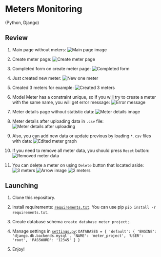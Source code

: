 # Meters Monitoring

(Python, Django)

## Review

1. Main page without meters:
   ![Main page image](./readme_imgs/1.png)

2. Create meter page:
   ![Create meter page](./readme_imgs/2.png)

3. Completed form on create meter page:
   ![Completed form](./readme_imgs/3.png)

4. Just created new meter:
   ![New one meter](./readme_imgs/4.png)

5. Created 3 meters for example:
   ![Created 3 meters](./readme_imgs/5.png)

6. Model Meter has a constraint unique, so if you will try to create a meter with the same name, you will get error
   message:
   ![Error message](./readme_imgs/6.png)

7. Meter details page without statistic data:
   ![Meter details image](./readme_imgs/7.png)

8. Meter details after uploading data in `.csv` file:
   ![Meter details after uploading](./readme_imgs/8.png)

9. Also, you can add new data or update previous by loading `*.csv` files with data:
   ![Edited meter graph](./readme_imgs/9.png)

10. If you need to remove all meter data, you should press `Reset` button:
    ![Removed meter data](./readme_imgs/10.png)

11. You can delete a meter on using `Delete` button that located aside:
    ![3 meters](./readme_imgs/11.png)
    ![Arrow image](./readme_imgs/13.png)
    ![2 meters](./readme_imgs/12.png)

## Launching

1. Clone this repository.
2. Install requirements: [`requirements.txt`][requirements-location]. You can use pip `pip install -r requirements.txt`.
3. Create database schema `create database meter_project;`.
4. Manage settings in [`settings.py`][settings-location]:
   `DATABASES = {
   'default': {
   'ENGINE': 'django.db.backends.mysql',
   'NAME': 'meter_project',
   'USER': 'root',
   'PASSWORD': '12345' } }`
   
5. Enjoy!

[requirements-location]: ./requirements.txt

[settings-location]: ./djangoTestProject/settings.py